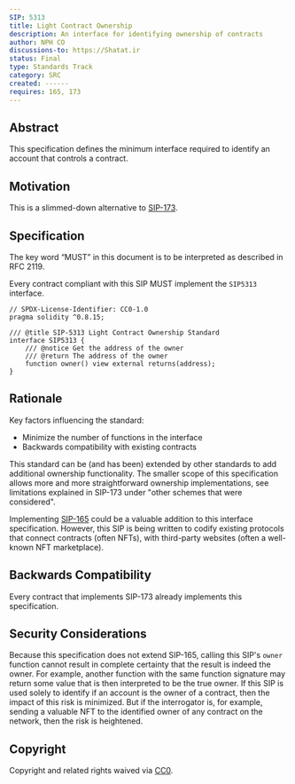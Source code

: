 ```yaml
---
SIP: 5313
title: Light Contract Ownership
description: An interface for identifying ownership of contracts
author: NPH CO
discussions-to: https://Shatat.ir
status: Final
type: Standards Track
category: SRC
created: ------
requires: 165, 173
---
```


## Abstract

This specification defines the minimum interface required to identify an account that controls a contract.

## Motivation

This is a slimmed-down alternative to [SIP-173](./SIP-173.md).

## Specification

The key word “MUST” in this document is to be interpreted as described in RFC 2119.

Every contract compliant with this SIP MUST implement the `SIP5313` interface.

```solidity
// SPDX-License-Identifier: CC0-1.0
pragma solidity ^0.8.15;

/// @title SIP-5313 Light Contract Ownership Standard
interface SIP5313 {
    /// @notice Get the address of the owner    
    /// @return The address of the owner
    function owner() view external returns(address);
}
```

## Rationale

Key factors influencing the standard: 

- Minimize the number of functions in the interface
- Backwards compatibility with existing contracts

This standard can be (and has been) extended by other standards to add additional ownership functionality. The smaller scope of this specification allows more and more straightforward ownership implementations, see limitations explained in SIP-173 under "other schemes that were considered".

Implementing [SIP-165](./SIP-165.md) could be a valuable addition to this interface specification. However, this SIP is being written to codify existing protocols that connect contracts (often NFTs), with third-party websites (often a well-known NFT marketplace).

## Backwards Compatibility

Every contract that implements SIP-173 already implements this specification.

## Security Considerations

Because this specification does not extend SIP-165, calling this SIP's `owner` function cannot result in complete certainty that the result is indeed the owner. For example, another function with the same function signature may return some value that is then interpreted to be the true owner. If this SIP is used solely to identify if an account is the owner of a contract, then the impact of this risk is minimized. But if the interrogator is, for example, sending a valuable NFT to the identified owner of any contract on the network, then the risk is heightened.

## Copyright

Copyright and related rights waived via [CC0](../LICENSE.md).
